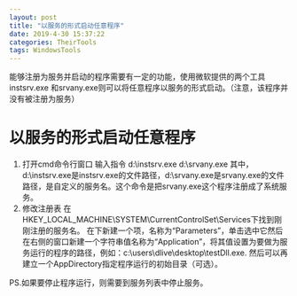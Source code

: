 ```yaml
---
layout: post
title: "以服务的形式启动任意程序"
date: 2019-4-30 15:37:22
categories: TheirTools
tags: WindowsTools
---
```


能够注册为服务并启动的程序需要有一定的功能，使用微软提供的两个工具instsrv.exe 和srvany.exe则可以将任意程序以服务的形式启动。（注意，该程序并没有被注册为服务）

# 以服务的形式启动任意程序

1. 打开cmd命令行窗口
   输入指令 d:\instsrv.exe <serviceName> d:\srvany.exe
   其中，d:\instsrv.exe是instsrv.exe的文件路径，d:\srvany.exe是srvany.exe的文件路径，<serviceName>是自定义的服务名。这个命令是把srvany.exe这个程序注册成了系统服务。
2. 修改注册表
   在HKEY_LOCAL_MACHINE\SYSTEM\CurrentControlSet\Services下找到刚刚注册的服务名<serviceName>。
   在<serviceName>下新建一个项，名称为“Parameters”，单击选中它然后在右侧的窗口新建一个字符串值名称为“Application”，将其值设置为要做为服务运行的程序的路径，例如：c:\users\dlive\desktop\testDll.exe.
   然后可以再建立一个AppDirectory指定程序运行的初始目录（可选）。

PS.如果要停止程序运行，则需要到服务列表中停止<serviceName>服务。